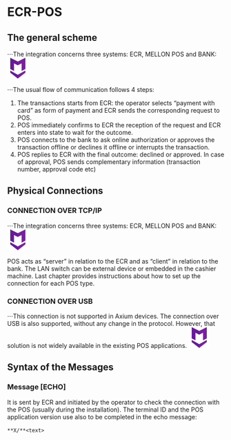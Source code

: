 # ECR-POS
## The general scheme
⋅⋅⋅The integration concerns three systems: ECR, MELLON POS and BANK:
![alt text](https://github.com/adam-p/markdown-here/raw/master/src/common/images/icon48.png "Logo Title Text 1")

⋅⋅⋅The usual flow of communication follows 4 steps:
1. The transactions starts from ECR: the operator selects “payment with card” as form
of payment and ECR sends the corresponding request to POS.
2. POS immediately confirms to ECR the reception of the request and ECR enters into
state to wait for the outcome.
3. POS connects to the bank to ask online authorization or approves the transaction
offline or declines it offline or interrupts the transaction.
4. POS replies to ECR with the final outcome: declined or approved. In case of approval,
POS sends complementary information (transaction number, approval code etc)

## Physical Connections
### CONNECTION OVER TCP/IP
⋅⋅⋅The integration concerns three systems: ECR, MELLON POS and BANK:
![alt text](https://github.com/adam-p/markdown-here/raw/master/src/common/images/icon48.png "Logo Title Text 1")

POS acts as “server” in relation to the ECR and as “client” in relation to the bank. The LAN
switch can be external device or embedded in the cashier machine.
Last chapter provides instructions about how to set up the connection for each POS type.

### CONNECTION OVER USB
⋅⋅⋅This connection is not supported in Axium devices. The connection over USB is also
supported, without any change in the protocol. However, that solution is not widely available
in the existing POS applications.
![alt text](https://github.com/adam-p/markdown-here/raw/master/src/common/images/icon48.png "Logo Title Text 1")

## Syntax of the Messages
### Message [ECHO]
It is sent by ECR and initiated by the operator to check the connection with the POS (usually
during the installation). Τhe terminal ID and the POS application version use also to be
completed in the echo message:

```
**X/**<text>
```